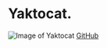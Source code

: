 # Yaktocat.
![Image of Yaktocat](https://octodex.github.com/images/yaktocat.png)
[GitHub](http://github.com)

